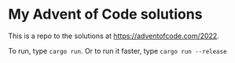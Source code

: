 # My Advent of Code solutions
This is a repo to the solutions at https://adventofcode.com/2022.

To run, type `cargo run`. Or to run it faster, type `cargo run --release`

